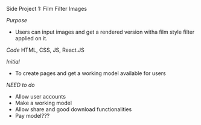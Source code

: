 Side Project 1: Film Filter Images

*Purpose*
- Users can input images and get a rendered version witha film style filter applied on it.


*Code*
HTML, CSS, JS, React.JS


*Initial*
- To create pages and get a working model available for users

*NEED to do*
- Allow user accounts
- Make a working model
- Allow share and good download functionalities
- Pay model???



